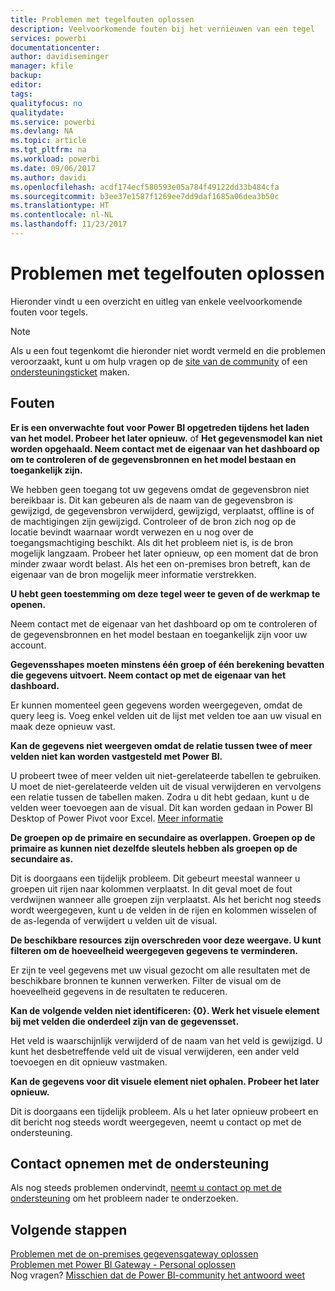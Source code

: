 ```yaml
---
title: Problemen met tegelfouten oplossen
description: Veelvoorkomende fouten bij het vernieuwen van een tegel
services: powerbi
documentationcenter: 
author: davidiseminger
manager: kfile
backup: 
editor: 
tags: 
qualityfocus: no
qualitydate: 
ms.service: powerbi
ms.devlang: NA
ms.topic: article
ms.tgt_pltfrm: na
ms.workload: powerbi
ms.date: 09/06/2017
ms.author: davidi
ms.openlocfilehash: acdf174ecf580593e05a784f49122dd33b484cfa
ms.sourcegitcommit: b3ee37e1587f1269ee7dd9daf1685a06dea3b50c
ms.translationtype: HT
ms.contentlocale: nl-NL
ms.lasthandoff: 11/23/2017
---
```

# <a name="troubleshooting-tile-errors"></a>Problemen met tegelfouten oplossen
Hieronder vindt u een overzicht en uitleg van enkele veelvoorkomende fouten voor tegels.

> [!NOTE]
> Als u een fout tegenkomt die hieronder niet wordt vermeld en die problemen veroorzaakt, kunt u om hulp vragen op de [site van de community](http://community.powerbi.com/) of een [ondersteuningsticket](https://powerbi.microsoft.com/support/) maken.
> 
> 

## <a name="errors"></a>Fouten
**Er is een onverwachte fout voor Power BI opgetreden tijdens het laden van het model. Probeer het later opnieuw.**
of **Het gegevensmodel kan niet worden opgehaald. Neem contact met de eigenaar van het dashboard op om te controleren of de gegevensbronnen en het model bestaan en toegankelijk zijn.**

We hebben geen toegang tot uw gegevens omdat de gegevensbron niet bereikbaar is. Dit kan gebeuren als de naam van de gegevensbron is gewijzigd, de gegevensbron verwijderd, gewijzigd, verplaatst, offline is of de machtigingen zijn gewijzigd. Controleer of de bron zich nog op de locatie bevindt waarnaar wordt verwezen en u nog over de toegangsmachtiging beschikt. Als dit het probleem niet is, is de bron mogelijk langzaam. Probeer het later opnieuw, op een moment dat de bron minder zwaar wordt belast. Als het een on-premises bron betreft, kan de eigenaar van de bron mogelijk meer informatie verstrekken.

**U hebt geen toestemming om deze tegel weer te geven of de werkmap te openen.**

Neem contact met de eigenaar van het dashboard op om te controleren of de gegevensbronnen en het model bestaan en toegankelijk zijn voor uw account.

**Gegevensshapes moeten minstens één groep of één berekening bevatten die gegevens uitvoert. Neem contact op met de eigenaar van het dashboard.**

Er kunnen momenteel geen gegevens worden weergegeven, omdat de query leeg is. Voeg enkel velden uit de lijst met velden toe aan uw visual en maak deze opnieuw vast.

**Kan de gegevens niet weergeven omdat de relatie tussen twee of meer velden niet kan worden vastgesteld met Power BI.**

U probeert twee of meer velden uit niet-gerelateerde tabellen te gebruiken. U moet de niet-gerelateerde velden uit de visual verwijderen en vervolgens een relatie tussen de tabellen maken. Zodra u dit hebt gedaan, kunt u de velden weer toevoegen aan de visual. Dit kan worden gedaan in Power BI Desktop of Power Pivot voor Excel. [Meer informatie](desktop-create-and-manage-relationships.md)

**De groepen op de primaire en secundaire as overlappen. Groepen op de primaire as kunnen niet dezelfde sleutels hebben als groepen op de secundaire as.**

Dit is doorgaans een tijdelijk probleem. Dit gebeurt meestal wanneer u groepen uit rijen naar kolommen verplaatst. In dit geval moet de fout verdwijnen wanneer alle groepen zijn verplaatst. Als het bericht nog steeds wordt weergegeven, kunt u de velden in de rijen en kolommen wisselen of de as-legenda of verwijdert u velden uit de visual.  

**De beschikbare resources zijn overschreden voor deze weergave. U kunt filteren om de hoeveelheid weergegeven gegevens te verminderen.**

Er zijn te veel gegevens met uw visual gezocht om alle resultaten met de beschikbare bronnen te kunnen verwerken. Filter de visual om de hoeveelheid gegevens in de resultaten te reduceren.

**Kan de volgende velden niet identificeren: {0}. Werk het visuele element bij met velden die onderdeel zijn van de gegevensset.**

Het veld is waarschijnlijk verwijderd of de naam van het veld is gewijzigd. U kunt het desbetreffende veld uit de visual verwijderen, een ander veld toevoegen en dit opnieuw vastmaken.

**Kan de gegevens voor dit visuele element niet ophalen. Probeer het later opnieuw.**

Dit is doorgaans een tijdelijk probleem. Als u het later opnieuw probeert en dit bericht nog steeds wordt weergegeven, neemt u contact op met de ondersteuning.

## <a name="contact-support"></a>Contact opnemen met de ondersteuning
Als nog steeds problemen ondervindt, [neemt u contact op met de ondersteuning](https://support.powerbi.com) om het probleem nader te onderzoeken.

## <a name="next-steps"></a>Volgende stappen
[Problemen met de on-premises gegevensgateway oplossen](service-gateway-onprem-tshoot.md)  
[Problemen met Power BI Gateway - Personal oplossen](service-admin-troubleshooting-power-bi-personal-gateway.md)  
Nog vragen? [Misschien dat de Power BI-community het antwoord weet](http://community.powerbi.com/)

